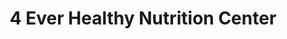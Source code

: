 ---
title: "4 Ever Healthy Nutrition Center"
url: /north-miami/4-ever-healthy-nutrition-center/
shop: Bioladen
---